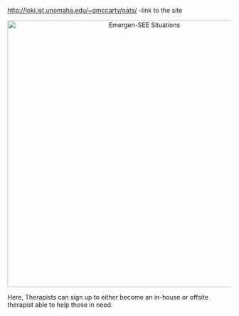 http://loki.ist.unomaha.edu/~gmccarty/oats/ -link to the site

<p align="center">
<img src="https://github.com/Emergen-SEE/Emergen-SEE-Situations/blob/master/pagelayout3.jpg"
alt="Emergen-SEE Situations"
width="600"
/>
</p>
<p>Here, Therapists can sign up to either become an in-house or offsite therapist able to help those in need.</p>
